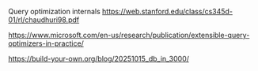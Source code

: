 Query optimization internals
https://web.stanford.edu/class/cs345d-01/rl/chaudhuri98.pdf

https://www.microsoft.com/en-us/research/publication/extensible-query-optimizers-in-practice/

https://build-your-own.org/blog/20251015_db_in_3000/
